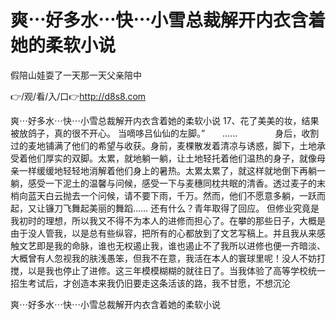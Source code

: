 # 爽⋯好多水⋯快⋯小雪总裁解开内衣含着她的柔软小说
假陪山娃耍了一天那一天父亲陪中

👉/观/看/入/口👉http://d8s8.com

爽⋯好多水⋯快⋯小雪总裁解开内衣含着她的柔软小说	17、花了美美的妆，结果被放鸽子，真的很不开心。
当嘀哆吕仙仙的左脚。”　　……　　
　　身后，收割过的麦地铺满了他们的希望与收获。身前，麦棵散发着清凉与诱惑，脚下，土地承受着他们厚实的双脚。太累，就地躺一躺，让土地轻托着他们温热的身子，就像母亲一样缓缓地轻轻地消解着他们身上的暑热。太累太累了，就这样就地倒下再躺一躺，感受一下泥土的温馨与问候，感受一下与麦穗同枕共眠的清香。透过麦子的末梢向蓝天白云抛去一个问候，请不要下雨，千万。然而，他们不愿意多躺，一跃而起，又让镰刀飞舞起美丽的舞蹈……
还有什么？青年取得了回应。
但修业究竟是我初时的理想，所以我又不得不为本人的进修而担心了。在攀的那些日子，大概是由于没人管我，以是总有些纵容，把所有的心都放到了文艺写稿上。并且我从来感触文艺即是我的命脉，谁也无权遏止我，谁也遏止不了我所以进修也便一齐暗淡、大概曾有人忽视我的肤浅愚笨，但我不在意，我活在本人的寰球里呢！没人不妨打搅，以是我也停止了进修。这三年模模糊糊的就往日了。当我体验了高等学校统一招生考试后，才创造本来我仍旧要走这条活该的路，我不甘愿，不想沉沦

爽⋯好多水⋯快⋯小雪总裁解开内衣含着她的柔软小说
